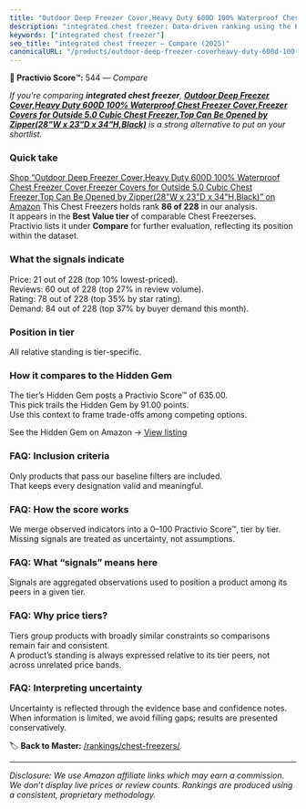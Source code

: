 ```yaml
---
title: "Outdoor Deep Freezer Cover,Heavy Duty 600D 100% Waterproof Chest Freezer Cover,Freezer Covers for Outside 5.0 Cubic Chest Freezer,Top Can Be Opened by Zipper(28\"W x 23\"D x 34\"H,Black)"
description: "integrated chest freezer: Data-driven ranking using the Practivio Score™. Positioned by quality, value, demand, findability, momentum."
keywords: ["integrated chest freezer"]
seo_title: "integrated chest freezer — Compare (2025)"
canonicalURL: "/products/outdoor-deep-freezer-coverheavy-duty-600d-100-waterproof-chest-freezer-coverfreezer-covers-for-outside-50-cubic-chest-freezertop-can-be-opened-by-zipper28w-x-23d-x-34hblack-B0B5GK8PVG/"
---
```


**🛒 Practivio Score™:** 544 — _Compare_


*If you're comparing **integrated chest freezer**, **[Outdoor Deep Freezer Cover,Heavy Duty 600D 100% Waterproof Chest Freezer Cover,Freezer Covers for Outside 5.0 Cubic Chest Freezer,Top Can Be Opened by Zipper(28"W x 23"D x 34"H,Black)](https://www.amazon.com/dp/B0B5GK8PVG?tag=practivio-20)** is a strong alternative to put on your shortlist.*
### Quick take
[Shop “Outdoor Deep Freezer Cover,Heavy Duty 600D 100% Waterproof Chest Freezer Cover,Freezer Covers for Outside 5.0 Cubic Chest Freezer,Top Can Be Opened by Zipper(28"W x 23"D x 34"H,Black)” on Amazon](https://www.amazon.com/dp/B0B5GK8PVG?tag=practivio-20)
This Chest Freezers holds rank **86 of 228** in our analysis.  
It appears in the **Best Value tier** of comparable Chest Freezerses.  
Practivio lists it under **Compare** for further evaluation, reflecting its position within the dataset.

### What the signals indicate
Price: 21 out of 228 (top 10% lowest-priced).  
Reviews: 60 out of 228 (top 27% in review volume).  
Rating: 78 out of 228 (top 35% by star rating).  
Demand: 84 out of 228 (top 37% by buyer demand this month).

### Position in tier
All relative standing is tier-specific.

### How it compares to the Hidden Gem
The tier’s Hidden Gem posts a Practivio Score™ of 635.00.  
This pick trails the Hidden Gem by 91.00 points.  
Use this context to frame trade-offs among competing options.  

See the Hidden Gem on Amazon → [View listing](https://www.amazon.com/dp/B07H463Q6Y?tag=practivio-20)

### FAQ: Inclusion criteria
Only products that pass our baseline filters are included.  
That keeps every designation valid and meaningful.

### FAQ: How the score works
We merge observed indicators into a 0–100 Practivio Score™, tier by tier.  
Missing signals are treated as uncertainty, not assumptions.

### FAQ: What “signals” means here
Signals are aggregated observations used to position a product among its peers in a given tier.

### FAQ: Why price tiers?
Tiers group products with broadly similar constraints so comparisons remain fair and consistent.  
A product’s standing is always expressed relative to its tier peers, not across unrelated price bands.

### FAQ: Interpreting uncertainty
Uncertainty is reflected through the evidence base and confidence notes.  
When information is limited, we avoid filling gaps; results are presented conservatively.

<!-- Missing template for Compare/CompareWithinPriceClass -->


🏷️ **Back to Master:** [/rankings/chest-freezers/](/rankings/chest-freezers/)

---
_Disclosure: We use Amazon affiliate links which may earn a commission. We don’t display live prices or review counts. Rankings are produced using a consistent, proprietary methodology._
